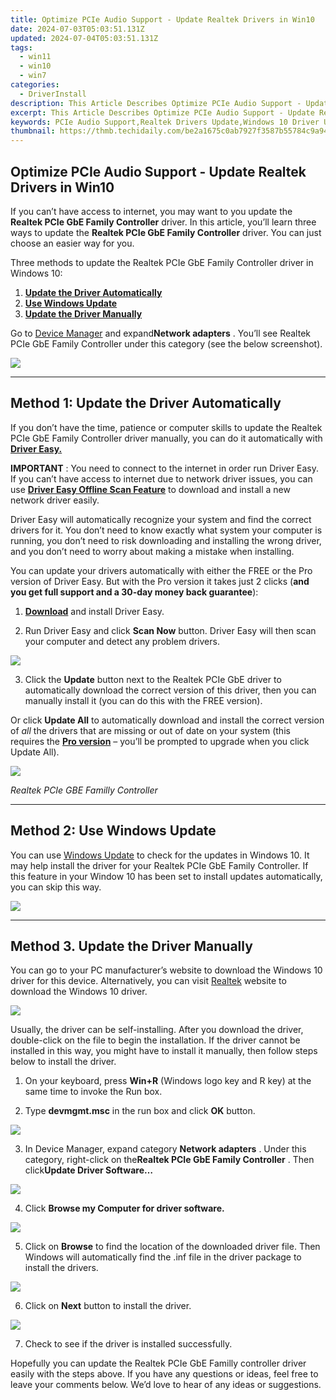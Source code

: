 ```yaml
---
title: Optimize PCIe Audio Support - Update Realtek Drivers in Win10
date: 2024-07-03T05:03:51.131Z
updated: 2024-07-04T05:03:51.131Z
tags:
  - win11
  - win10
  - win7
categories:
  - DriverInstall
description: This Article Describes Optimize PCIe Audio Support - Update Realtek Drivers in Win10
excerpt: This Article Describes Optimize PCIe Audio Support - Update Realtek Drivers in Win10
keywords: PCIe Audio Support,Realtek Drivers Update,Windows 10 Driver Upgrade,High-Speed Computer Audio,Enhanced PC Sound Performance,Realtek Audio Installation Guide,Win10 Audio Configuration Tips
thumbnail: https://thmb.techidaily.com/be2a1675c0ab7927f3587b55784c9a94cb04734a3680a7b81ad5a795bcf8c9ff.jpg
---
```


## Optimize PCIe Audio Support - Update Realtek Drivers in Win10

 If you can’t have access to internet, you may want to you update the **Realtek PCIe GbE Family Controller** driver. In this article, you’ll learn three ways to update the **Realtek PCIe GbE Family Controller** driver. You can just choose an easier way for you.

 Three methods to update the Realtek PCIe GbE Family Controller driver in Windows 10:

1. **[Update the Driver Automatically](#m1)**
2. **[Use Windows Update](#m2)**
3. **[Update the Driver Manually](#m3)**

 Go to [Device Manager](https://tools.techidaily.com/drivereasy/download/) and expand**Network adapters** . You’ll see Realtek PCIe GbE Family Controller under this category (see the below screenshot).

![](https://images.drivereasy.com/wp-content/uploads/2018/10/img_5bd01d7cc69b6.jpg)

---

## **Method 1: Update the Driver Automatically**

 If you don’t have the time, patience or computer skills to update the Realtek PCIe GbE Family Controller driver manually,  you can do it automatically with **[Driver Easy.](https://tools.techidaily.com/drivereasy/download/)**

**IMPORTANT** : You need to connect to the internet in order run Driver Easy. If you can’t have access to internet due to network driver issues, you can use **[Driver Easy Offline Scan Feature](https://tools.techidaily.com/drivereasy/download/)**  to download and install a new network driver easily.

 Driver Easy will automatically recognize your system and find the correct drivers for it. You don’t need to know exactly what system your computer is running, you don’t need to risk downloading and installing the wrong driver, and you don’t need to worry about making a mistake when installing.

 You can update your drivers automatically with either the FREE or the Pro version of Driver Easy. But with the Pro version it takes just 2 clicks (**and you get full support and a 30-day money back guarantee**):

 1) **[Download](https://tools.techidaily.com/drivereasy/download/)**   and install Driver Easy.

 2) Run Driver Easy and click **Scan Now**   button. Driver Easy will then scan your computer and detect any problem drivers.

![](https://images.drivereasy.com/wp-content/uploads/2018/10/img_5bd022406e025.jpg)

 3) Click the **Update** button next to the Realtek PCIe GbE driver to automatically download the correct version of this driver, then you can manually install it (you can do this with the FREE version).

 Or click **Update All**  to automatically download and install the correct version of _all_   the drivers that are missing or out of date on your system (this requires the **[Pro version](https://tools.techidaily.com/drivereasy/download/)**  – you’ll be prompted to upgrade when you click Update All).

![](https://images.drivereasy.com/wp-content/uploads/2018/10/img_5bd0225612f41.jpg)

_Realtek PCIe GBE Familly Controller_

---

## Method 2: Use Windows Update

 You can use [Windows Update](https://tools.techidaily.com/drivereasy/download/) to check for the updates in Windows 10\. It may help install the driver for your Realtek PCIe GbE Family Controller. If this feature in your Window 10 has been set to install updates automatically, you can skip this way.

![](https://images.drivereasy.com/wp-content/uploads/2018/10/img_5bd0236547c83.jpg)

---

## Method 3\. Update the Driver Manually

 You can go to your PC manufacturer’s website to download the Windows 10 driver for this device. Alternatively, you can visit [Realtek](http://www.realtek.com/downloads/) website to download the Windows 10 driver.

![](https://images.drivereasy.com/wp-content/uploads/2019/03/image-521.png)

 Usually, the driver can be self-installing. After you download the driver, double-click on the file to begin the installation. If the driver cannot be installed in this way, you might have to install it manually, then follow steps below to install the driver.

 1) On your keyboard, press **Win+R** (Windows logo key and R key) at the same time to invoke the Run box.

 2) Type **devmgmt.msc** in the run box and click **OK** button.

![](https://images.drivereasy.com/wp-content/uploads/2018/10/img_5bd0234c3a594.png)

 3) In Device Manager, expand category **Network adapters** . Under this category, right-click on the**Realtek PCIe GbE Family Controller** . Then click**Update Driver Software…**

![](https://images.drivereasy.com/wp-content/uploads/2018/10/img_5bd023a099bb2.jpg)

 4) Click **Browse my Computer for driver software.**

![](https://images.drivereasy.com/wp-content/uploads/2018/10/img_5bd023ca8557c.jpg)

 5) Click on   **Browse**  to find the location of the downloaded driver file. Then Windows will automatically find the .inf file in the driver package to install the drivers.

![](https://images.drivereasy.com/wp-content/uploads/2018/10/img_5bd023f947709.jpg)

 6) Click on   **Next** button to install the driver.

![](https://images.drivereasy.com/wp-content/uploads/2018/10/img_5bd0244b633c8.jpg)

7) Check to see if the driver is installed successfully.

 Hopefully you can update the Realtek PCIe GbE Familly controller driver easily with the steps above. If you have any questions or ideas, feel free to leave your comments below. We’d love to hear of any ideas or suggestions.

<ins class="adsbygoogle"
     style="display:block"
     data-ad-format="autorelaxed"
     data-ad-client="ca-pub-7571918770474297"
     data-ad-slot="1223367746"></ins>



<ins class="adsbygoogle"
     style="display:block"
     data-ad-client="ca-pub-7571918770474297"
     data-ad-slot="8358498916"
     data-ad-format="auto"
     data-full-width-responsive="true"></ins>


